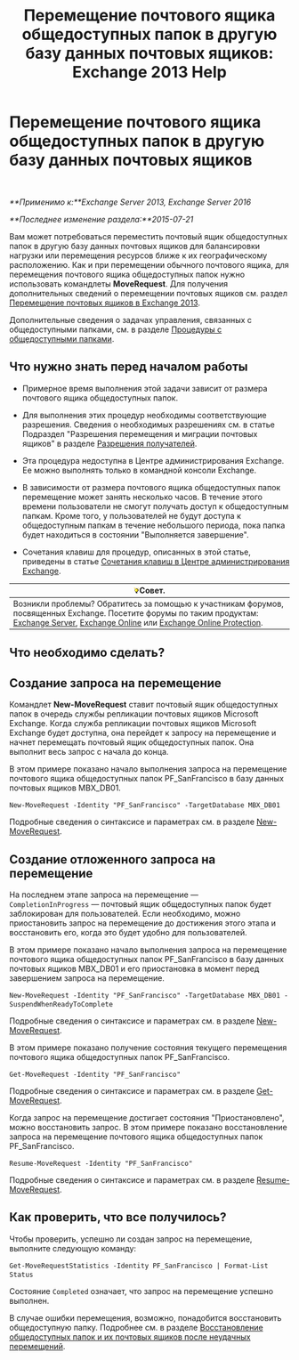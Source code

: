 ﻿---
title: 'Перемещение почтового ящика общедоступных папок в другую базу данных почтовых ящиков: Exchange 2013 Help'
TOCTitle: Перемещение почтового ящика общедоступных папок в другую базу данных почтовых ящиков
ms:assetid: 67601d45-4824-4ae6-9a7e-b645ec3af4d3
ms:mtpsurl: https://technet.microsoft.com/ru-ru/library/JJ906434(v=EXCHG.150)
ms:contentKeyID: 51408035
ms.date: 04/30/2018
mtps_version: v=EXCHG.150
ms.translationtype: HT
---

# Перемещение почтового ящика общедоступных папок в другую базу данных почтовых ящиков

 

_**Применимо к:**Exchange Server 2013, Exchange Server 2016_

_**Последнее изменение раздела:**2015-07-21_

Вам может потребоваться переместить почтовый ящик общедоступных папок в другую базу данных почтовых ящиков для балансировки нагрузки или перемещения ресурсов ближе к их географическому расположению. Как и при перемещении обычного почтового ящика, для перемещения почтового ящика общедоступных папок нужно использовать командлеты **MoveRequest**. Для получения дополнительных сведений о перемещении почтовых ящиков см. раздел [Перемещение почтовых ящиков в Exchange 2013](mailbox-moves-in-exchange-2013-exchange-2013-help.md).

Дополнительные сведения о задачах управления, связанных с общедоступными папками, см. в разделе [Процедуры с общедоступными папками](public-folder-procedures-exchange-2013-help.md).

## Что нужно знать перед началом работы

  - Примерное время выполнения этой задачи зависит от размера почтового ящика общедоступных папок.

  - Для выполнения этих процедур необходимы соответствующие разрешения. Сведения о необходимых разрешениях см. в статье Подраздел "Разрешения перемещения и миграции почтовых ящиков" в разделе [Разрешения получателей](recipients-permissions-exchange-2013-help.md).

  - Эта процедура недоступна в Центре администрирования Exchange. Ее можно выполнять только в командной консоли Exchange.

  - В зависимости от размера почтового ящика общедоступных папок перемещение может занять несколько часов. В течение этого времени пользователи не смогут получать доступ к общедоступным папкам. Кроме того, у пользователей не будут доступа к общедоступным папкам в течение небольшого периода, пока папка будет находиться в состоянии "Выполняется завершение".

  - Сочетания клавиш для процедур, описанных в этой статье, приведены в статье [Сочетания клавиш в Центре администрирования Exchange](keyboard-shortcuts-in-the-exchange-admin-center-exchange-online-protection-help.md).

<table>
<thead>
<tr class="header">
<th><img src="images/Bb124558.tip(EXCHG.150).gif" title="Совет" alt="Совет" />Совет.</th>
</tr>
</thead>
<tbody>
<tr class="odd">
<td>Возникли проблемы? Обратитесь за помощью к участникам форумов, посвященных Exchange. Посетите форумы по таким продуктам: <a href="https://go.microsoft.com/fwlink/p/?linkid=60612">Exchange Server</a>, <a href="https://go.microsoft.com/fwlink/p/?linkid=267542">Exchange Online</a> или <a href="https://go.microsoft.com/fwlink/p/?linkid=285351">Exchange Online Protection</a>.</td>
</tr>
</tbody>
</table>


## Что необходимо сделать?

## Создание запроса на перемещение

Командлет **New-MoveRequest** ставит почтовый ящик общедоступных папок в очередь службы репликации почтовых ящиков Microsoft Exchange. Когда служба репликации почтовых ящиков Microsoft Exchange будет доступна, она перейдет к запросу на перемещение и начнет перемещать почтовый ящик общедоступных папок. Она выполнит весь запрос с начала до конца.

В этом примере показано начало выполнения запроса на перемещение почтового ящика общедоступных папок PF\_SanFrancisco в базу данных почтовых ящиков MBX\_DB01.

    New-MoveRequest -Identity "PF_SanFrancisco" -TargetDatabase MBX_DB01

Подробные сведения о синтаксисе и параметрах см. в разделе [New-MoveRequest](https://technet.microsoft.com/ru-ru/library/dd351123\(v=exchg.150\)).

## Создание отложенного запроса на перемещение

На последнем этапе запроса на перемещение — `CompletionInProgress` — почтовый ящик общедоступных папок будет заблокирован для пользователей. Если необходимо, можно приостановить запрос на перемещение до достижения этого этапа и восстановить его, когда это будет удобно для пользователей.

В этом примере показано начало выполнения запроса на перемещение почтового ящика общедоступных папок PF\_SanFrancisco в базу данных почтовых ящиков MBX\_DB01 и его приостановка в момент перед завершением запроса на перемещение.

    New-MoveRequest -Identity "PF_SanFrancisco" -TargetDatabase MBX_DB01 -SuspendWhenReadyToComplete

Подробные сведения о синтаксисе и параметрах см. в разделе [New-MoveRequest](https://technet.microsoft.com/ru-ru/library/dd351123\(v=exchg.150\)).

В этом примере показано получение состояния текущего перемещения почтового ящика общедоступных папок PF\_SanFrancisco.

    Get-MoveRequest -Identity "PF_SanFrancisco"

Подробные сведения о синтаксисе и параметрах см. в разделе [Get-MoveRequest](https://technet.microsoft.com/ru-ru/library/dd335227\(v=exchg.150\)).

Когда запрос на перемещение достигает состояния "Приостановлено", можно восстановить запрос. В этом примере показано восстановление запроса на перемещение почтового ящика общедоступных папок PF\_SanFrancisco.

    Resume-MoveRequest -Identity "PF_SanFrancisco"

Подробные сведения о синтаксисе и параметрах см. в разделе [Resume-MoveRequest](https://technet.microsoft.com/ru-ru/library/ee332320\(v=exchg.150\)).

## Как проверить, что все получилось?

Чтобы проверить, успешно ли создан запрос на перемещение, выполните следующую команду:

    Get-MoveRequestStatistics -Identity PF_SanFrancisco | Format-List Status

Состояние `Completed` означает, что запрос на перемещение успешно выполнен.

В случае ошибки перемещения, возможно, понадобится восстановить общедоступную папку. Подробнее см. в разделе [Восстановление общедоступных папок и их почтовых ящиков после неудачных перемещений](restore-public-folders-and-public-folder-mailboxes-from-failed-moves-exchange-2013-help.md).

